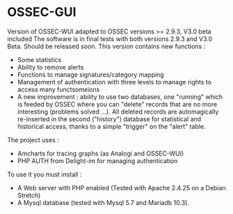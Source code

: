 # OSSEC-GUI
Version of OSSEC-WUI adapted to OSSEC versions >= 2.9.3, V3.0 beta included
The software is in final tests with both versions 2.9.3 and V3.0 Beta.
Should be released soon.
This version contains new functions :
- Some statistics
- Ability to remove alerts
- Functions to manage signatures/category mapping
- Management of authentication with three levels to manage rights to access many functsomeions
- A new improvement : ability to use two databases, one "running" which is feeded by OSSEC where you can "delete" records that are no more interesting (problems solved ...). 
All deleted records are automagically re-inserted in the second ("history") database for statistical and historical access, thanks to a simple "trigger" on the "alert" table.

The project uses :
- Amcharts for tracing graphs (as Analogi and OSSEC-WUI)
- PHP AUTH from Delight-im for managing authentication

To use it you must install : 
- A Web server with PHP enabled (Tested with Apache 2.4.25 on a Debian Stretch)
- A Mysql database (tested with Mysql 5.7 and Mariadb 10.3).
